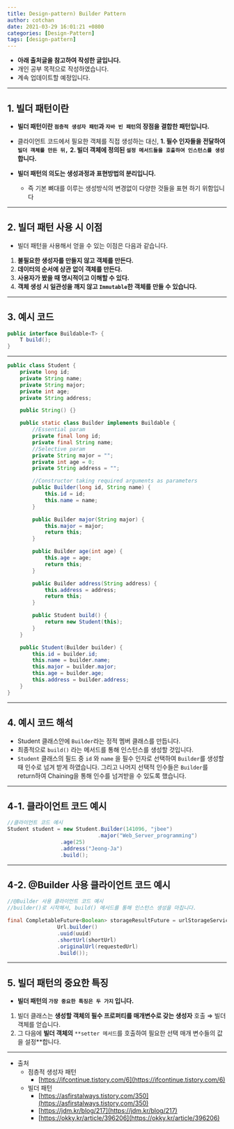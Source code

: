 ```yaml
---
title: Design-pattern) Builder Pattern
author: cotchan
date: 2021-03-29 16:01:21 +0800
categories: [Design-Pattern]
tags: [design-pattern]
---
```


+ **아래 출처글을 참고하여 작성한 글입니다.**
+ 개인 공부 목적으로 작성하였습니다.
+ 계속 업데이트할 예정입니다.

---

## 1. 빌더 패턴이란

+ **빌더 패턴이란 `점층적 생성자 패턴`과 `자바 빈 패턴`의 장점을 결합한 패턴입니다.**

+ 클라이언트 코드에서 필요한 객체를 직접 생성하는 대신, 
  **1. 필수 인자들을 전달하여 `빌더 객체를 만든 뒤,`**
  **2. 빌더 객체에 정의된 `설정 메서드들을 호출하여 인스턴스를 생성`합니다.**

+ **빌더 패턴의 의도는 생성과정과 표현방법의 분리입니다.** 
  + 즉 기본 뼈대를 이루는 생성방식의 변경없이 다양한 것들을 표현 하기 위함입니다

---

## 2. 빌더 패턴 사용 시 이점
 
+ 빌더 패턴을 사용해서 얻을 수 있는 이점은 다음과 같습니다.

1. **불필요한 생성자를 만들지 않고 객체를 만든다.**
2. **데이터의 순서에 상관 없이 객체를 만든다.**
3. **사용자가 봤을 때 명시적이고 이해할 수 있다.**
4. **객체 생성 시 일관성을 깨지 않고 `Immutable`한 객체를 만들 수 있습니다.**

---

## 3. 예시 코드

```java
public interface Buildable<T> {
	T build();
}
```

---

```java
public class Student {
	private long id;
	private String name;
	private String major;
	private int age;
	private String address;

	public String() {}

	public static class Builder implements Buildable {
		//Essential param
		private final long id;
		private final String name;
		//Selective param
		private String major = "";
		private int age = 0;
		private String address = "";

		//Constructor taking required arguments as parameters
		public Builder(long id, String name) {
			this.id = id;
			this.name = name;
		}

		public Builder major(String major) {
			this.major = major;
			return this;
		}

		public Builder age(int age) {
			this.age = age;
			return this;
		}

		public Builder address(String address) {
			this.address = address;
			return this;
		}

		public Student build() {
			return new Student(this);
		}
	}

	public Student(Builder builder) {
		this.id = builder.id;
		this.name = builder.name;
		this.major = builder.major;
		this.age = builder.age;
		this.address = builder.address;
	}
}
```

---

## 4. 예시 코드 해석

+ Student 클래스안에 `Builder`라는 정적 멤버 클래스를 만듭니다.
+ 최종적으로 `build()` 라는 메서드를 통해 인스턴스를 생성할 것입니다.
+ `Student` 클래스의 필드 중 `id` 와 `name` 을 필수 인자로 선택하여 `Builder`를 생성할 때 인수로 넘겨 받게 하였습니다. 그리고 나머지 선택적 인수들은 `Builder`를 return하여 Chaining을 통해 인수를 넘겨받을 수 있도록 했습니다.

---

## 4-1. 클라이언트 코드 예시


```java
//클라이언트 코드 예시
Student student = new Student.Builder(141096, "jbee")
                             .major("Web_Server_programming")
			     .age(25)
			     .address("Jeong-Ja")
			     .build();
```

---

## 4-2. @Builder 사용 클라이언트 코드 예시

```java
//@Builder 사용 클라이언트 코드 예시
//builder()로 시작해서, build() 메서드를 통해 인스턴스 생성을 마칩니다.

final CompletableFuture<Boolean> storageResultFuture = urlStorageService.saveUrl(
                Url.builder()
                .uuid(uuid)
                .shortUrl(shortUrl)
                .originalUrl(requestedUrl)
                .build());
```

---

## 5. 빌더 패턴의 중요한 특징

+ **빌더 패턴의 `가장 중요한 특징은 두 가지` 입니다.**

1. 빌더 클래스는 **생성할 객체의 필수 프로퍼티를 매개변수로 갖는 생성자** 호출 ⇒ 빌더 객체를 얻습니다.
2. 그 다음에 **빌더 객체의** `**setter 메서드`를 호출하여 필요한 선택 매개 변수들의 값을 설정**합니다.

---

+ 출처
  - 점층적 생성자 패턴
    - [https://ifcontinue.tistory.com/6](https://ifcontinue.tistory.com/6)
  - 빌더 패턴
    - [https://asfirstalways.tistory.com/350](https://asfirstalways.tistory.com/350)
    - [https://jdm.kr/blog/217](https://jdm.kr/blog/217)
    - [https://okky.kr/article/396206](https://okky.kr/article/396206)

